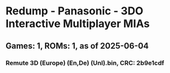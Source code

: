 # Redump - Panasonic - 3DO Interactive Multiplayer MIAs
## Games: 1, ROMs: 1, as of 2025-06-04

### Remute 3D (Europe) (En,De) (Unl).bin, CRC: 2b9e1cdf
